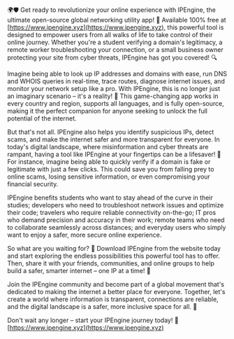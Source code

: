 🌍🛡️ Get ready to revolutionize your online experience with IPEngine, the ultimate open-source global networking utility app! 🚀 Available 100% free at [https://www.ipengine.xyz](https://www.ipengine.xyz), this powerful tool is designed to empower users from all walks of life to take control of their online journey. Whether you're a student verifying a domain's legitimacy, a remote worker troubleshooting your connection, or a small business owner protecting your site from cyber threats, IPEngine has got you covered! 🔍

Imagine being able to look up IP addresses and domains with ease, run DNS and WHOIS queries in real-time, trace routes, diagnose internet issues, and monitor your network setup like a pro. With IPEngine, this is no longer just an imaginary scenario – it's a reality! 📡 This game-changing app works in every country and region, supports all languages, and is fully open-source, making it the perfect companion for anyone seeking to unlock the full potential of the internet.

But that's not all. IPEngine also helps you identify suspicious IPs, detect scams, and make the internet safer and more transparent for everyone. In today's digital landscape, where misinformation and cyber threats are rampant, having a tool like IPEngine at your fingertips can be a lifesaver! 🚨 For instance, imagine being able to quickly verify if a domain is fake or legitimate with just a few clicks. This could save you from falling prey to online scams, losing sensitive information, or even compromising your financial security.

IPEngine benefits students who want to stay ahead of the curve in their studies; developers who need to troubleshoot network issues and optimize their code; travelers who require reliable connectivity on-the-go; IT pros who demand precision and accuracy in their work; remote teams who need to collaborate seamlessly across distances; and everyday users who simply want to enjoy a safer, more secure online experience.

So what are you waiting for? 🤔 Download IPEngine from the website today and start exploring the endless possibilities this powerful tool has to offer. Then, share it with your friends, communities, and online groups to help build a safer, smarter internet – one IP at a time! 💪

Join the IPEngine community and become part of a global movement that's dedicated to making the internet a better place for everyone. Together, let's create a world where information is transparent, connections are reliable, and the digital landscape is a safer, more inclusive space for all. 🌈

Don't wait any longer – start your IPEngine journey today! 🚀 [https://www.ipengine.xyz](https://www.ipengine.xyz)